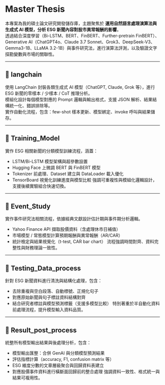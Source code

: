 # Master Thesis

本專案為我的碩士論文研究開發儲存庫，主題聚焦於 **運用自然語言處理演算法與生成式 AI 模型，分析 ESG 新聞內容對股市異常報酬的影響**。  
透過結合深度學習（Bi-LSTM、BERT、FinBERT、Further-pretrain FinBERT）、Generative AI（ChatGPT4o、Claude 3.7 Sonnet、Grok3、DeepSeek-V3、Gemma3-1B、LLaMA 3.2-1B）與事件研究法，進行演算法評測，以及驗證文字探勘變數與市場的關聯性。

---
## 📁 langchain  
使用 LangChain 封裝各類生成式 AI 模型（ChatGPT, Claude, Grok 等），進行 ESG 新聞的零樣本 / 少樣本 / CoT 推理分析。  
模組化設計每個模型對應的 Prompt 邏輯與輸出格式，支援 JSON 解析、結果結構統一化、錯誤排除等。  
實作自動化流程，包含：few-shot 樣本更新、模型綁定、invoke 呼叫與結果儲存。

---

## 📁 Training_Model  
實作 ESG 相關新聞的分類模型訓練流程，涵蓋：
- LSTM/Bi-LSTM 模型架構與超參數設置
- Hugging Face 上微調 BERT 與 FinBERT 模型
- Tokenizer 前處理、Dataset 建立與 DataLoader 載入優化
- TensorBoard 視覺化訓練進度與模型比較
強調可重複性與模組化邏輯設計，支援後續實驗組合快速切換。
---
## 📁 Event_Study  
實作事件研究法相關流程，依據經典文獻設計估計期與事件期分析邏輯。
- Yahoo Finance API 擷取股價資料（含處理休市日補值）
- 市場模型 / 常態模型計算預期報酬與異常報酬（AR/CAR）
- 統計檢定與結果視覺化（t-test, CAR bar chart）
流程強調時間對齊、資料完整性與財務理論一致性。
---
## 📁 Testing_Data_process  
針對 ESG 新聞資料進行清洗與結構化處理，包含：
- 去除重複與空白段落、自動標號、正規化句子
- 對應原始新聞與句子標註資料結構對齊
- 結合研究者標註與模型預測標籤（支援多模型比較）
特別著重於半自動化資料前處理流程，提升模型輸入資料品質。
---
## 📁 Result_post_process 
統整所有模型輸出結果與後處理分析，包含：
- 模型輸出匯整：合併 GenAI 與分類模型預測結果
- 評估指標計算（accuracy, F1, confusion matrix 等）
- ESG 維度分數的文章層級聚合與回歸資料表建立
- 對應股價事件資料進行橫斷面回歸前的整合處理
強調資料一致性、格式統一與結果可複用性。

